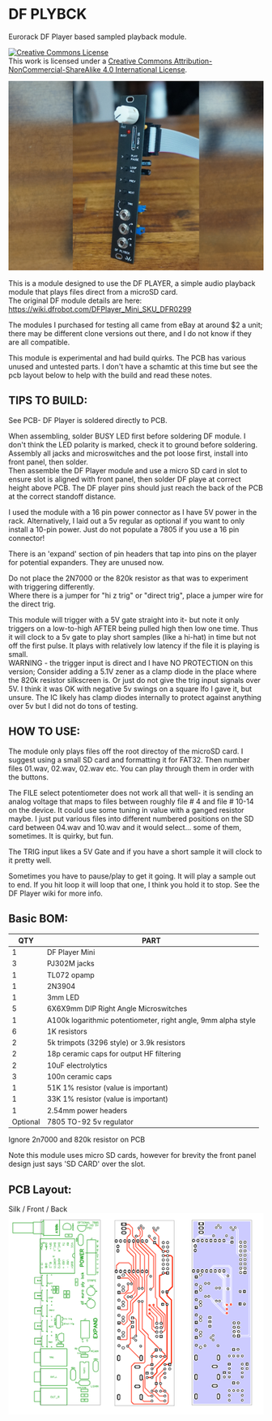 # DF PLYBCK
Eurorack DF Player based sampled playback module.

<a rel="license" href="http://creativecommons.org/licenses/by-nc-sa/4.0/"><img alt="Creative Commons License" style="border-width:0" src="https://i.creativecommons.org/l/by-nc-sa/4.0/88x31.png" /></a><br />This work is licensed under a <a rel="license" href="http://creativecommons.org/licenses/by-nc-sa/4.0/">Creative Commons Attribution-NonCommercial-ShareAlike 4.0 International License</a>.


![DF PLYBCK](/DFPLYBCK.jpg)

This is a module designed to use the DF PLAYER, a simple audio playback module that plays files direct from a microSD card.  
The original DF module details are here: https://wiki.dfrobot.com/DFPlayer_Mini_SKU_DFR0299

The modules I purchased for testing all came from eBay at around $2 a unit; there may be different clone versions out there, and I do not know if they are all compatible.

This module is experimental and had build quirks. The PCB has various unused and untested parts. I don't have a schamtic at this time but see the pcb layout below to help with the build and read these notes.

## TIPS TO BUILD:
See PCB- DF Player is soldered directly to PCB.  

When assembling, solder BUSY LED first before soldering DF module. I don't think the LED polarity is marked, check it to ground before soldering.
Assembly all jacks and microswitches and the pot loose first, install into front panel, then solder.  
Then assemble the DF Player module and use a micro SD card in slot to ensure slot is aligned with front panel, then solder DF playe at correct height above PCB. The DF player pins should just reach the back of the PCB at the correct standoff distance.

I used the module with a 16 pin power connector as I have 5V power in the rack.  Alternatively, I laid out a 5v regular as optional if you want to only install a 10-pin power. Just do not populate a 7805 if you use a 16 pin connector!

There is an 'expand' section of pin headers that tap into pins on the player for potential expanders.  They are unused now.

Do not place the 2N7000 or the 820k resistor as that was to experiment with triggering differently.  
Where there is a jumper for "hi z trig" or "direct trig", place a jumper wire for the direct trig.  

This module will trigger with a 5V gate straight into it- but note it only triggers on a low-to-high AFTER being pulled high then low one time.  Thus it will clock to a 5v gate to play short samples (like a hi-hat) in time but not off the first pulse.  It plays with relatively low latency if the file it is playing is small.  
WARNING - the trigger input is direct and I have NO PROTECTION on this version;  Consider adding a 5.1V zener as a clamp diode in the place where the 820k resistor silkscreen is. Or just do not give the trig input signals over 5V.  I think it was OK with negative 5v swings on a square lfo I gave it, but unsure.  The IC likely has clamp diodes internally to protect against anything over 5v but I did not do tons of testing.


## HOW TO USE:
The module only plays files off the root directoy of the microSD card.  I suggest using a small SD card and formatting it for FAT32.  Then number files 01.wav, 02.wav, 02.wav etc.  You can play through them in order with the buttons. 

The FILE select potentiometer does not work all that well- it is sending an analog voltage that maps to files between roughly file # 4 and file # 10-14 on the device.  It could use some tuning in value with a ganged resistor maybe.  I just put various files into different numbered positions on the SD card between 04.wav and 10.wav and it would select... some of them, sometimes.  It is quirky, but fun.

The TRIG input likes a 5V Gate and if you have a short sample it will clock to it pretty well.  

Sometimes you have to pause/play to get it going.  It will play a sample out to end.
If you hit loop it will loop that one, I think you hold it to stop. See the DF Player wiki for more info.


## Basic BOM:

QTY | PART
------------ | -------------
1 | DF Player Mini
3 | PJ302M jacks
1 | TL072 opamp
1 | 2N3904
1 | 3mm LED
5 | 6X6X9mm DIP Right Angle Microswitches 
1 | A100k logarithmic potentiometer, right angle, 9mm alpha style
6 | 1K resistors
2 | 5k trimpots (3296 style) or 3.9k resistors  
2 | 18p ceramic caps for output HF filtering
2 | 10uF electrolytics 
3 | 100n ceramic caps
1 | 51K 1% resistor (value is important)
1 |33K 1% resistor (value is important)
1 | 2.54mm power headers
Optional | 7805 TO-92 5v regulator

Ignore 2n7000 and 820k resistor on PCB

Note this module uses micro SD cards, however for brevity the front panel design just says 'SD CARD' over the slot. 

## PCB Layout:
Silk / Front / Back
![DF PLYBCK](/df_plybck_PCB_layout.png)
